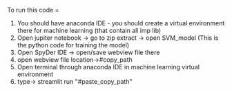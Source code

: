 To run this code = 
1. You should have anaconda IDE -
     you should create a virtual environment there for machine learning (that contain all imp lib)
2. Open jupiter notebook -> go to zip extract -> open SVM_model (This is the python code for training the model)
3. Open SpyDer IDE -> open/save webview file there
4. open webview file location->#copy_path
5. Open terminal through anaconda IDE in machine learning virtual environment
6. type-> streamlit run "#paste_copy_path"
